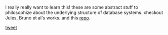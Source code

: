 I really really want to learn this! these are some abstract stuff to philosophize about the underlying structure of database systems. checkout Jules, Bruno et al's works. and this [repo](https://github.com/bgavran/Lens_Resources).

[tweet](https://twitter.com/mattecapu/status/1473582556469727232)

